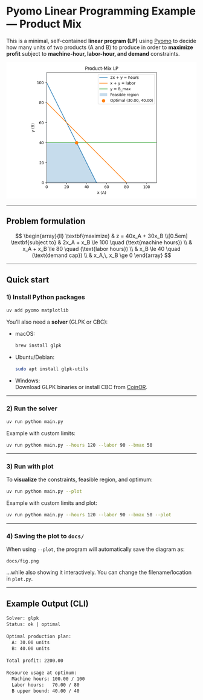 # Pyomo Linear Programming Example — Product Mix

This is a minimal, self-contained **linear program (LP)** using [Pyomo](https://www.pyomo.org/) to decide how many units of two products (A and B) to produce in order to **maximize profit** subject to **machine-hour, labor-hour, and demand** constraints.

<p align="center">
  <img src="docs/fig.png" alt="Product-Mix LP Plot" width="720">
</p>


---

## Problem formulation

$$
\begin{array}{ll}
\textbf{maximize} & z = 40x_A + 30x_B \\[0.5em]
\textbf{subject to}
  & 2x_A + x_B \le 100 \quad (\text{machine hours}) \\
  & x_A + x_B \le 80 \quad (\text{labor hours}) \\
  & x_B \le 40 \quad (\text{demand cap}) \\
  & x_A,\, x_B \ge 0
\end{array}
$$


---

## Quick start

### 1) Install Python packages
```bash
uv add pyomo matplotlib
```

You’ll also need a **solver** (GLPK or CBC):

- macOS:  
  ```bash
  brew install glpk
  ```
- Ubuntu/Debian:  
  ```bash
  sudo apt install glpk-utils
  ```
- Windows:  
  Download GLPK binaries or install CBC from [CoinOR](https://github.com/coin-or/Cbc).

---

### 2) Run the solver
```bash
uv run python main.py
```

Example with custom limits:
```bash
uv run python main.py --hours 120 --labor 90 --bmax 50
```

---

### 3) Run with plot
To **visualize** the constraints, feasible region, and optimum:
```bash
uv run python main.py --plot
```

Example with custom limits and plot:
```bash
uv run python main.py --hours 120 --labor 90 --bmax 50 --plot
```

---

### 4) Saving the plot to `docs/`
When using `--plot`, the program will automatically save the diagram as:
```
docs/fig.png
```
…while also showing it interactively. You can change the filename/location in `plot.py`.

---

## Example Output (CLI)
```
Solver: glpk
Status: ok | optimal

Optimal production plan:
  A: 30.00 units
  B: 40.00 units

Total profit: 2200.00

Resource usage at optimum:
  Machine hours: 100.00 / 100
  Labor hours:   70.00 / 80
  B upper bound: 40.00 / 40
```